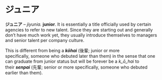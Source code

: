 # ジュニア

**ジュニア** – _jiyunia._ **junior**. It is essentially a title officially used by certain agencies to refer to new talent. Since they are starting out and generally don’t have much work yet, they usually introduce themselves to managers and senior talent per company culture. 

This is different from being a **_kōhai_** (後輩; junior or more specifically, someone who debuted later than them) in the sense that one can graduate from junior status but will be forever be a _k_ō_hai_ to their **_senpai_** (先輩; senior or more specifically, someone who debuted earlier than them).
